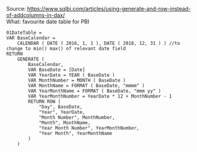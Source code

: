 Source: https://www.sqlbi.com/articles/using-generate-and-row-instead-of-addcolumns-in-dax/  
What: favourite date table for PBI
```
01DateTable =
VAR BaseCalendar =
    CALENDAR ( DATE ( 2016, 1, 1 ), DATE ( 2018, 12, 31 ) ) //to change to min() max() of relevant date field
RETURN
    GENERATE (
        BaseCalendar,
        VAR BaseDate = [Date]
        VAR YearDate = YEAR ( BaseDate )
        VAR MonthNumber = MONTH ( BaseDate )
        VAR MonthName = FORMAT ( BaseDate, "mmmm" )
        VAR YearMonthName = FORMAT ( BaseDate, "mmm yy" )
        VAR YearMonthNumber = YearDate * 12 + MonthNumber - 1
        RETURN ROW (
            "Day", BaseDate,
            "Year", YearDate,
            "Month Number", MonthNumber,
            "Month", MonthName,
            "Year Month Number", YearMonthNumber,
            "Year Month", YearMonthName
        )
    )
```
